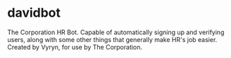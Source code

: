 # davidbot
The Corporation HR Bot. Capable of automatically signing up and verifying users, along with some other things that generally make HR's job easier.
Created by Vyryn, for use by The Corporation.
